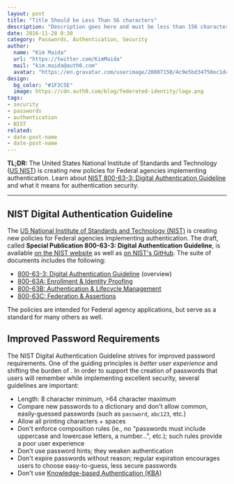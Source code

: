 ```yaml
---
layout: post
title: "Title Should be Less Than 56 characters"
description: "Description goes here and must be less than 156 characters."
date: 2016-11-28 8:30
category: Passwords, Authentication, Security
author:
  name: "Kim Maida"
  url: "https://twitter.com/KimMaida"
  mail: "kim.maida@auth0.com"
  avatar: "https://en.gravatar.com/userimage/20807150/4c9e5bd34750ec1dcedd71cb40b4a9ba.png"
design:
  bg_color: "#1F3C5E"
  image: https://cdn.auth0.com/blog/federated-identity/logo.png
tags:
- security
- passwords
- authentication
- NIST
related:
- date-post-name
- date-post-name
---
```


**TL;DR:** The United States National Institute of Standards and Technology ([US NIST](https://www.nist.gov/)) is creating new policies for Federal agencies implementing authentication. Learn about [NIST 800-63-3: Digital Authentication Guideline](https://pages.nist.gov/800-63-3/sp800-63-3.html) and what it means for authentication security. 

---

## NIST Digital Authentication Guideline

The [US National Institute of Standards and Technology (NIST)](https://www.nist.gov/) is creating new policies for Federal agencies implementing authentication. The draft, called **Special Publication 800-63-3: Digital Authentication Guideline**, is available [on the NIST website](https://pages.nist.gov/800-63-3) as well as [on NIST's GitHub](https://github.com/usnistgov/800-63-3). The suite of documents includes the following:

* [800-63-3: Digital Authentication Guideline](https://pages.nist.gov/800-63-3/sp800-63-3.html) (overview)
* [800-63A: Enrollment & Identity Proofing](https://pages.nist.gov/800-63-3/sp800-63a.html)
* [800-63B: Authentication & Lifecycle Management](https://pages.nist.gov/800-63-3/sp800-63b.html)
* [800-63C: Federation & Assertions](https://pages.nist.gov/800-63-3/sp800-63c.html)

The policies are intended for Federal agency applications, but serve as a standard for many others as well.

## Improved Password Requirements

The NIST Digital Authentication Guideline strives for improved password requirements. One of the guiding principles is _better user experience_ and shifting the burden of . In order to support the creation of passwords that users will remember while implementing excellent security, several guidelines are important:

* Length: 8 character minimum, >64 character maximum
* Compare new passwords to a dictionary and don't allow common, easily-guessed passwords (such as `password`, `abc123`, etc.)
* Allow all printing characters + spaces
* Don't enforce composition rules (ie., no "passwords must include uppercase and lowercase letters, a number...", etc.); such rules provide a poor user experience
* Don't use password hints; they weaken authentication 
* Don't expire passwords without reason; regular expiration encourages users to choose easy-to-guess, less secure passwords
* Don't use [Knowledge-based Authentication (KBA)](https://en.wikipedia.org/wiki/Knowledge-based_authentication)


